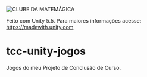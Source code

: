 ﻿![CLUBE DA MATEMÁGICA](logo-clube-da-matematica.png "CLUBE DA MATEMÁGICA")

Feito com Unity 5.5. Para maiores informações acesse: https://madewith.unity.com

# tcc-unity-jogos
Jogos do meu Projeto de Conclusão de Curso.

